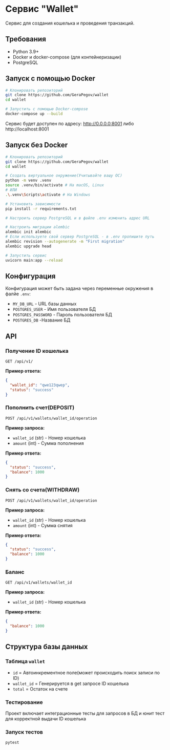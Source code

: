 # Сервис "Wallet"

Сервис для создания кошелька и проведения транзакций.

## Требования

- Python 3.9+
- Docker и docker-compose (для контейнеризации)
- PostgreSQL

## Запуск с помощью Docker

```bash
# Клонировать репозиторий
git clone https://github.com/GeraPegov/wallet
cd wallet

# Запустить с помощью Docker-compose
docker-compose up --build
```

Сервис будет доступен по адресу: http://0.0.0.0:8001 либо http://localhost:8001

## Запуск без Docker

```bash
# Клонировать репозиторий
git clone https://github.com/GeraPegov/wallet
cd wallet

# Создать виртуальное окружение(Учитывайте вашу ОС)
python -m venv .venv
source .venv/bin/activate # На macOS, Linux
# ИЛИ
.\.venv\Scripts\activate # На Windows

# Установить зависимости
pip install -r requirements.txt

# Настроить сервер PostgreSQL и в файле .env изменить адрес URL

# Настроить миграции alembic
alembic init alembic
# Если используете свой сервер PostgreSQL - в .env пропишите путь
alembic revision --autogenerate -m "First migration"
alembic upgrade head

# Запустить сервис
uvicorn main:app --reload
```

## Конфигурация

Конфигурация может быть задана через переменные окружения в фалйе `.env`:

- `MY_DB_URL` - URL базы данных
- `POSTGRES_USER` - Имя пользователя БД
- `POSTGRES_PASSWORD` - Пароль пользователя БД
- `POSTGRES_DB` -Название БД

## API

### Получение ID кошелька

```
GET /api/v1/
```

**Пример ответа:**

```json
{
  "wallet_id": "qwe123qwep",
  "status": "success"
}
```

### Пополнить счет(DEPOSIT)

```
POST /api/v1/wallets/wallet_id/operation
```

**Пример запроса:**

- `wallet_id` (str) - Номер кошелька
- `amount` (int) - Сумма пополнения

**Пример ответа:**

```json
{
  "status": "success",
  "balance": 1000
}
```

### Снять со счета(WITHDRAW)

```
POST /api/v1/wallets/wallet_id/operation
```

**Пример запроса:**

- `wallet_id` (str) - Номер кошелька
- `amount` (int) - Сумма снятия

**Пример ответа:**

```json
{
  "status": "success",
  "balance": 1000
}
```

### Баланс

```
GET /api/v1/wallets/wallet_id
```

**Пример запроса:**

- `wallet_id` (str) - Номер кошелька

**Пример ответа:**

```json
{
  "balance": 1000
}
```

## Структура базы данных

### Таблица `wallet`

- `id` = Автоинкрементное поле(может происходить поиск записи по ID)
- `wallet_id` = Генерируется в get запросе ID кошелька
- `total` = Остаток на счете

### Тестирование

Проект включает интеграционные тесты для запросов в БД и юнит тест для корректной выдачи ID кошелька

### Запуск тестов

```bash
pytest
```
